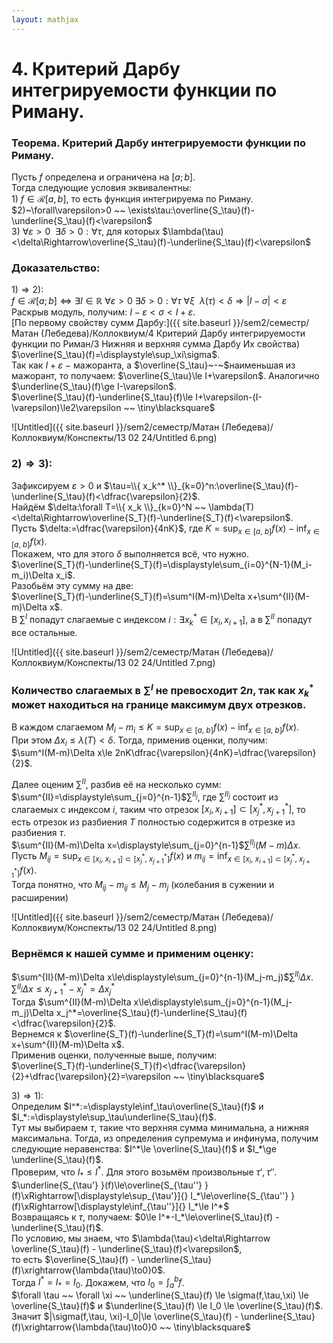 ```yaml
---  
layout: mathjax  
---  
```

  
# 4. Критерий Дарбу интегрируемости функции по Риману.  
  
### Теорема. Критерий Дарбу интегрируемости функции по Риману.  
Пусть $f$ определена и ограничена на $[a;b]$.  
Тогда следующие условия эквивалентны:  
$1)~f\in\mathcal{R}[a,b]$, то есть функция интегрируема по Риману.  
$2)~\forall\varepsilon>0 ~~ \exists\tau:\overline{S_\tau}(f)-\underline{S_\tau}(f)<\varepsilon$  
$3)~\forall\varepsilon>0 ~~ \exists\delta>0:\forall\tau$, для которых $\lambda(\tau)<\delta\Rightarrow\overline{S_\tau}(f)-\underline{S_\tau}(f)<\varepsilon$  
  
### Доказательство:  
$1)\Rightarrow2)$:  
$f\in\mathcal{R}[a;b]\Leftrightarrow\exists I\in\mathbb{R}~\forall\varepsilon>0~\exists\delta>0:\forall\tau~\forall\xi ~~ \lambda(\tau)<\delta\Rightarrow|I-\sigma|<\varepsilon$  
Раскрыв модуль, получим: $I-\varepsilon<\sigma<I+\varepsilon$.  
[По первому свойству сумм Дарбу:]({{ site.baseurl }}/sem2/семестр/Матан (Лебедева)/Коллоквиум/4 Критерий Дарбу интегрируемости функции по Риман/3 Нижняя и верхняя сумма Дарбу Их свойства) $\overline{S_\tau}(f)=\displaystyle\sup_\xi\sigma$.  
Так как $I+\varepsilon~-~$мажоранта, а $\overline{S_\tau}~-~$наименьшая из мажорант, то получаем: $\overline{S_\tau}\le I+\varepsilon$. Аналогично $\underline{S_\tau}(f)\ge I-\varepsilon$.  
$\overline{S_\tau}(f)-\underline{S_\tau}(f)\le I+\varepsilon-(I-\varepsilon)\le2\varepsilon ~~ \tiny\blacksquare$  
  
![Untitled]({{ site.baseurl }}/sem2/семестр/Матан (Лебедева)/Коллоквиум/Конспекты/13 02 24/Untitled 6.png)  
  
### $2)\Rightarrow3)$:  
Зафиксируем $\varepsilon>0$ и $\tau=\\{ x_k^* \\}_{k=0}^n:\overline{S_\tau}(f)-\underline{S_\tau}(f)<\dfrac{\varepsilon}{2}$.  
Найдём $\delta:\forall T=\\{ x_k \\}_{k=0}^N ~~ \lambda(T)<\delta\Rightarrow\overline{S_T}(f)-\underline{S_T}(f)<\varepsilon$.  
Пусть $\delta:=\dfrac{\varepsilon}{4nK}$, где $K=\displaystyle\sup_{x\in[a,~b]} f(x) - \inf_{x\in[a,~b]} f(x)$.  
Покажем, что для этого $\delta$ выполняется всё, что нужно.  
$\overline{S_T}(f)-\underline{S_T}(f)=\displaystyle\sum_{i=0}^{N-1}(M_i-m_i)\Delta x_i$.  
Разобьём эту сумму на две:  
$\overline{S_T}(f)-\underline{S_T}(f)=\sum^I(M-m)\Delta x+\sum^{II}(M-m)\Delta x$.  
В $\sum^I$ попадут слагаемые с индексом $i:\exists x_k^*\in[x_i,x_{i+1}]$, а в $\sum^{II}$ попадут все остальные.  
  
![Untitled]({{ site.baseurl }}/sem2/семестр/Матан (Лебедева)/Коллоквиум/Конспекты/13 02 24/Untitled 7.png)  
  
### Количество слагаемых в $\sum^I$ не превосходит $2n$, так как $x_k^*$ может находиться на границе максимум двух отрезков.  
В каждом слагаемом $M_i-m_i\le K=\displaystyle\sup_{x\in[a,~b]} f(x) - \inf_{x\in[a,~b]} f(x)$.  
При этом $\Delta x_i\le\lambda(T)<\delta$. Тогда, применив оценки, получим:  
$\sum^I(M-m)\Delta x\le 2nK\dfrac{\varepsilon}{4nK}=\dfrac{\varepsilon}{2}$.  
  
Далее оценим $\sum^{II}$, разбив её на несколько сумм:  
$\sum^{II}=\displaystyle\sum_{j=0}^{n-1}$$\sum^{II_j}$, где $\sum^{II_j}$ состоит из слагаемых с индексом $i$, таким что отрезок $[x_i, x_{i+1}]\subset[x_j^*, x_{j+1}^*]$, то есть отрезок из разбиения $T$ полностью содержится в отрезке из разбиения $\tau$.  
$\sum^{II}(M-m)\Delta x=\displaystyle\sum_{j=0}^{n-1}$$\sum^{II_j}(M-m)\Delta x$.  
Пусть $M_{ij}=\displaystyle\sup_{x\in[x_i,~x_{i+1}]\subset[x_j^*,~x_{j+1}^*]} f(x)$ и $m_{ij}=\displaystyle\inf_{x\in[x_i,~x_{i+1}]\subset[x_j^*,~x_{j+1}^*]} f(x)$.  
Тогда понятно, что $M_{ij}-m_{ij}\le M_j-m_j$ (колебания в сужении и расширении)  
  
![Untitled]({{ site.baseurl }}/sem2/семестр/Матан (Лебедева)/Коллоквиум/Конспекты/13 02 24/Untitled 8.png)  
  
### Вернёмся к нашей сумме и применим оценку:  
$\sum^{II}(M-m)\Delta x\le\displaystyle\sum_{j=0}^{n-1}(M_j-m_j)$$\sum^{II_j}\Delta x$.  
$\sum^{II_j}\Delta x\le x_{j+1}^*-x_j^*=\Delta x_j^*$  
Тогда $\sum^{II}(M-m)\Delta x\le\displaystyle\sum_{j=0}^{n-1}(M_j-m_j)\Delta x_j^*=\overline{S_\tau}(f)-\underline{S_\tau}(f)<\dfrac{\varepsilon}{2}$.  
Вернемся к $\overline{S_T}(f)-\underline{S_T}(f)=\sum^I(M-m)\Delta x+\sum^{II}(M-m)\Delta x$.  
Применив оценки, полученные выше, получим:  
$\overline{S_T}(f)-\underline{S_T}(f)<\dfrac{\varepsilon}{2}+\dfrac{\varepsilon}{2}=\varepsilon ~~ \tiny\blacksquare$  
  
$3)\Rightarrow1)$:  
Определим $I^*:=\displaystyle\inf_\tau\overline{S_\tau}(f)$ и $I_*:=\displaystyle\sup_\tau\underline{S_\tau}(f)$.  
Тут мы выбираем $\tau$, такие что верхняя сумма минимальна, а нижняя максимальна. Тогда, из определения супремума и инфинума, получим следующие неравенства: $I^*\le \overline{S_\tau}(f)$ и $I_*\ge \underline{S_\tau}(f)$.  
Проверим, что $I_*\le I^*$. Для этого возьмём произвольные $\tau', \tau''$.  
$\underline{S_{\tau'} }(f)\le\overline{S_{\tau''} }(f)\xRightarrow[\displaystyle\sup_{\tau'}]{} I_*\le\overline{S_{\tau''} }(f)\xRightarrow[\displaystyle\inf_{\tau''}]{} I_*\le I^*$  
Возвращаясь к $\tau$, получаем: $0\le I^*-I_*\le\overline{S_\tau}(f) - \underline{S_\tau}(f)$.  
По условию, мы знаем, что $\lambda(\tau)<\delta\Rightarrow \overline{S_\tau}(f) - \underline{S_\tau}(f)<\varepsilon$,  
то есть $\overline{S_\tau}(f) - \underline{S_\tau}(f)\xrightarrow{\lambda(\tau)\to0}0$.  
Тогда $I^*=I_*=I_0$. Докажем, что $\displaystyle I_0=\int_a^bf$.  
$\forall \tau ~~ \forall \xi ~~ \underline{S_\tau}(f) \le \sigma(f,\tau,\xi) \le \overline{S_\tau}(f)$ и $\underline{S_\tau}(f) \le I_0 \le \overline{S_\tau}(f)$.  
Значит $|\sigma(f,\tau, \xi)-I_0|\le \overline{S_\tau}(f) - \underline{S_\tau}(f)\xrightarrow{\lambda(\tau)\to0}0 ~~ \tiny\blacksquare$  
